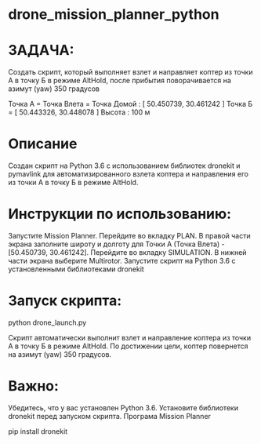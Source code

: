 # drone_mission_planner_python

# ЗАДАЧА:

Создать скрипт, который выполняет взлет и направляет коптер из точки А в точку Б в режиме AltHold, после прибытия поворачивается на азимут (yaw) 350 градусов


Точка А = Точка Влета = Точка Домой : [ 50.450739, 30.461242 ]
Точка Б = [ 50.443326, 30.448078 ] Высота : 100 м



# Описание
Создан скрипт на Python 3.6 с использованием библиотек dronekit и pymavlink для автоматизированного взлета коптера и направления его из точки А в точку Б в режиме AltHold. 

# Инструкции по использованию:

Запустите Mission Planner.
Перейдите во вкладку PLAN.
В правой части экрана заполните широту и долготу для Точки А (Точка Влета) - [50.450739, 30.461242].
Перейдите во вкладку SIMULATION.
В нижней части экрана выберите Multirotor.
Запустите скрипт на Python 3.6 с установленными библиотеками dronekit

# Запуск скрипта:

python drone_launch.py

Скрипт автоматически выполнит взлет и направление коптера из точки А в точку Б в режиме AltHold. По достижении цели, коптер повернется на азимут (yaw) 350 градусов.



# Важно:
Убедитесь, что у вас установлен Python 3.6.
Установите библиотеки dronekit перед запуском скрипта.
Програма Mission Planner

pip install dronekit 
